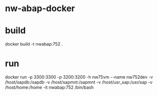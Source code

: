 # nw-abap-docker

# build
docker build -t nwabap:752 .

# run
docker run -p 3300:3300 -p 3200:3200 -h nw75vm --name nw752dev -v /host/sapdb:/sapdb -v /host/sapmnt:/sapmnt -v /host/usr_sap:/usr/sap -v /host/home:/home -it nwabap:752 /bin/bash
